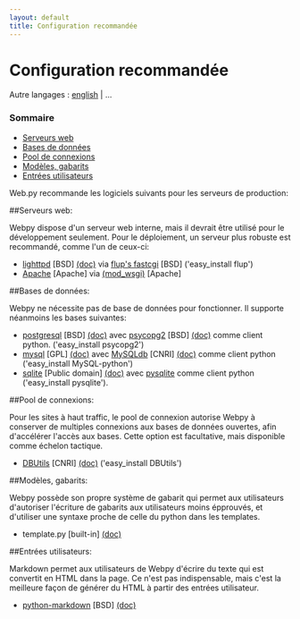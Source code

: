 ```yaml
---
layout: default
title: Configuration recommandée
---
```


# Configuration recommandée

Autre langages : [english](/recommended_setup) | ...

### Sommaire

* <a href="#webserver">Serveurs web</a>
* <a href="#database">Bases de données</a>
* <a href="#pool">Pool de connexions</a>
* <a href="#template">Modèles, gabarits</a>
* <a href="#userinput">Entrées utilisateurs</a>


Web.py recommande les logiciels suivants pour les serveurs de production:

<a name="webserver"></a>
##Serveurs web:

Webpy dispose d'un serveur web interne, mais il devrait être utilisé pour le développement seulement. Pour le déploiement, un serveur plus robuste est recommandé, comme l'un de ceux-ci:

*  [lighttpd](http://www.lighttpd.net/download/) [BSD] [(doc)](http://trac.lighttpd.net/trac/wiki/#ReferenceDocumentation) via [flup's fastcgi](http://trac.saddi.com/flup) [BSD] ('easy_install flup')
*  [Apache](http://www.apache.org/) [Apache] via [(mod_wsgi)](http://code.google.com/p/modwsgi/) [Apache]

<a name="database"></a>
##Bases de données:

Webpy ne nécessite pas de base de données pour fonctionner. Il supporte néanmoins les bases suivantes:


*  [postgresql](http://www.postgresql.org/download/) [BSD] [(doc)](http://www.postgresql.org/docs/) avec [psycopg2](http://initd.org/pub/software/psycopg/) [BSD] [(doc)](http://www.initd.org/tracker/psycopg/wiki/PsycopgTwo) comme client python. ('easy_install psycopg2')
*  [mysql](http://dev.mysql.com/downloads/mysql/5.0.html) [GPL] [(doc)](http://www.mysql.org/doc/) avec [MySQLdb](http://sourceforge.net/project/showfiles.php?group_id=22307) [CNRI] [(doc)](http://mysql-python.sourceforge.net/MySQLdb.html) comme client python ('easy_install MySQL-python')
*  [sqlite](http://www.sqlite.org/) [Public domain] [(doc)](http://www.sqlite.org/docs.html) avec [pysqlite](http://code.google.com/p/pysqlite/) comme client python ('easy_install pysqlite').

<a name="pool"></a>
##Pool de connexions:

Pour les sites à haut traffic, le pool de connexion autorise Webpy à conserver de multiples connexions aux bases de données ouvertes, afin d'accélérer l'accès aux bases. Cette option est facultative, mais disponible comme échelon tactique.

*  [DBUtils](http://www.w4py.org/downloads/DBUtils/) [CNRI] [(doc)](http://www.webwareforpython.org/DBUtils/Docs/UsersGuide.html) ('easy_install DBUtils')

<a name="template"></a>
##Modèles, gabarits:

Webpy possède son propre système de gabarit qui permet aux utilisateurs d'autoriser l'écriture de gabarits aux utilisateurs moins épprouvés, et d'utiliser une syntaxe proche de celle du python dans les templates.

*  template.py [built-in] [(doc)](/docs/0.3/templetor.fr)

<a name="userinput"></a>
##Entrées utilisateurs:

Markdown permet aux utilisateurs de Webpy d'écrire du texte qui est convertit en HTML dans la page. Ce n'est pas indispensable, mais c'est la meilleure façon de générer du HTML à partir des entrées utilisateur.

*  [python-markdown](http://sourceforge.net/project/showfiles.php?group_id=153041) [BSD] [(doc)](http://www.freewisdom.org/projects/python-markdown/)